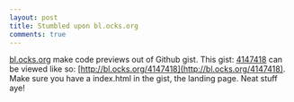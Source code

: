 ```yaml
---
layout: post
title: Stumbled upon bl.ocks.org
comments: true
---
```

[bl.ocks.org](bl.ocks.org) make code previews out of Github gist. This gist: [4147418](https://gist.github.com/4147418) can be viewed like so: [http://bl.ocks.org/4147418](http://bl.ocks.org/4147418). Make sure you have a index.html in the gist, the landing page. 
Neat stuff aye!
